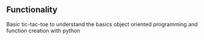 ## Functionality 
Basic tic-tac-toe to understand the basics object oriented programming and function creation with python
